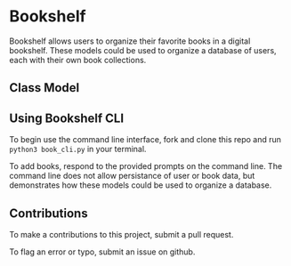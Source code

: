 # Bookshelf
Bookshelf allows users to organize their favorite books in a digital bookshelf.  These models could be used to organize a database of users, each with their own book collections.

## Class Model

## Using Bookshelf CLI
To begin use the command line interface, fork and clone this repo and run ```python3 book_cli.py``` in your terminal.

To add books, respond to the provided prompts on the command line.  The command line does not allow persistance of user or book data, but demonstrates how these models could be used to organize a database.

## Contributions
To make a contributions to this project, submit a pull request.

To flag an error or typo, submit an issue on github.
